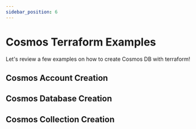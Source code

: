 ```yaml
---
sidebar_position: 6
---
```


# Cosmos Terraform Examples

Let's review a few examples on how to create Cosmos DB with terraform!

## Cosmos Account Creation


## Cosmos Database Creation


## Cosmos Collection Creation
